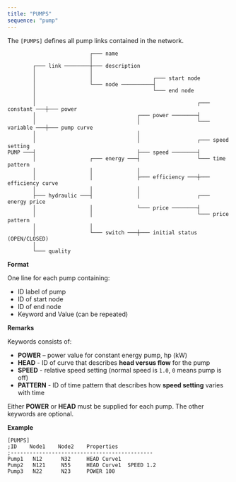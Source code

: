 ```yaml
---
title: "PUMPS"
sequence: "pump"
---
```


The `[PUMPS]` defines all pump links contained in the network.

```text
                          ┌─── name
                          │
        ┌─── link ────────┼─── description
        │                 │
        │                 │                   ┌─── start node
        │                 └─── node ──────────┤
        │                                     └─── end node
        │
        │                                                   ┌─── constant ───┼─── power
        │                                ┌─── power ────────┤
        │                                │                  └─── variable ───┼─── pump curve
        │                                │
        │                                │                  ┌─── speed setting
PUMP ───┤                                ├─── speed ────────┤
        │                 ┌─── energy ───┤                  └─── time pattern
        │                 │              │
        │                 │              ├─── efficiency ───┼─── efficiency curve
        │                 │              │
        ├─── hydraulic ───┤              │                  ┌─── energy price
        │                 │              └─── price ────────┤
        │                 │                                 └─── price pattern
        │                 │
        │                 └─── switch ───┼─── initial status (OPEN/CLOSED)
        │
        └─── quality
```

**Format**

One line for each pump containing:

- ID label of pump
- ID of start node
- ID of end node
- Keyword and Value (can be repeated)

**Remarks**

Keywords consists of:

- **POWER** – power value for constant energy pump, hp (kW)
- **HEAD** - ID of curve that describes **head versus flow** for the pump
- **SPEED** - relative speed setting (normal speed is `1.0`, `0` means pump is off)
- **PATTERN** - ID of time pattern that describes how **speed setting** varies with time

Either **POWER** or **HEAD** must be supplied for each pump. The other keywords are optional.

**Example**

```text
[PUMPS]
;ID    Node1    Node2    Properties
;---------------------------------------------
Pump1   N12      N32     HEAD Curve1
Pump2   N121     N55     HEAD Curve1  SPEED 1.2
Pump3   N22      N23     POWER 100
```
